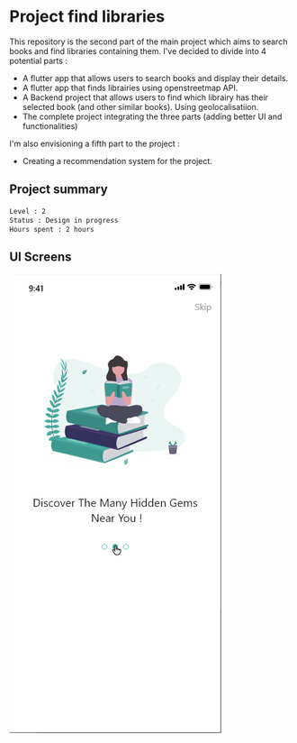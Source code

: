 # Project find libraries
This repository is the second part of the main project which aims to search books and find libraries containing them. I've decided to divide into 4 potential parts : 
- A flutter app that allows users to search books and display their details. 
- A flutter app that finds librairies using openstreetmap API.
- A Backend project that allows users to find which librairy has their selected book (and other similar books). Using geolocalisatiion.
- The complete project integrating the three parts (adding better UI and functionalities)

I'm also envisioning a fifth part to the project :
- Creating a recommendation system for the project.


## Project summary

``` 
Level : 2
Status : Design in progress
Hours spent : 2 hours 
```


## UI Screens

![UI View](Screens/attempt_library1.gif)
